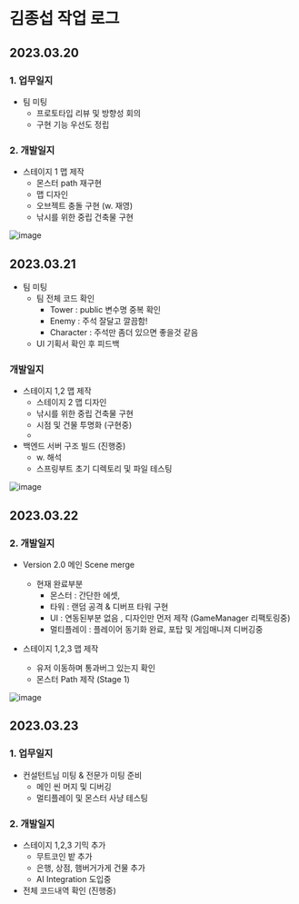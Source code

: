 # 김종섭 작업 로그

## 2023.03.20

### 1. 업무일지

- 팀 미팅 
  - 프로토타입 리뷰 및 방향성 회의
  - 구현 기능 우선도 정립

### 2. 개발일지
 - 스테이지 1 맵 제작
     - 몬스터 path 재구현
     - 맵 디자인
     - 오브젝트 충돌 구현 (w. 재영)
     - 낚시를 위한 중립 건축물 구현

![image](https://user-images.githubusercontent.com/104764340/226290449-1bc2ed8b-0ee4-4b5f-ab29-04dc210c92c7.png)


## 2023.03.21 

- 팀 미팅 
  - 팀 전체 코드 확인
    - Tower : public 변수명 중복 확인
    - Enemy : 주석 잘달고 깔끔함!
    - Character : 주석만 좀더 있으면 좋을것 같음
  - UI 기획서 확인 후 피드백

### 개발일지

 - 스테이지 1,2 맵 제작
     - 스테이지 2 맵 디자인
     - 낚시를 위한 중립 건축물 구현
     - 시점 및 건물 투명화 (구현중)
     - 
 - 백엔드 서버 구조 빌드 (진행중)
     - w. 해석
     - 스프링부트 초기 디렉토리 및 파일 테스팅
     
![image](https://user-images.githubusercontent.com/104764340/226557075-869220df-b4b0-4593-a4ca-b0941bbbe511.png)

## 2023.03.22

### 2. 개발일지

 - Version 2.0 메인 Scene merge
     - 현재 완료부분
       - 몬스터 : 간단한 에셋, 
       - 타워 : 랜덤 공격 & 디버프 타워 구현
       - UI : 연동된부분 없음 , 디자인만 먼저 제작 (GameManager 리팩토링중)
       - 멀티플레이 : 플레이어 동기화 완료, 포탑 및 게임매니져 디버깅중
     
 - 스테이지 1,2,3 맵 제작
     - 유저 이동하며 통과버그 있는지 확인
     - 몬스터 Path 제작 (Stage 1)
     
![image](https://user-images.githubusercontent.com/104764340/226850838-3d8025a4-1076-4c3f-bd06-9bfea783c2ff.png)


## 2023.03.23


### 1. 업무일지

 - 컨설턴트님 미팅 & 전문가 미팅 준비
   - 메인 씬 머지 및 디버깅
   - 멀티플레이 및 몬스터 사냥 테스팅

### 2. 개발일지
     
 - 스테이지 1,2,3 기믹 추가
     - 무트코인 밭 추가
     - 은행, 상점, 햄버거가게 건물 추가
     - AI Integration 도입중
 - 전체 코드내역 확인 (진행중)